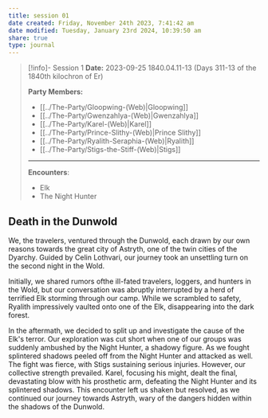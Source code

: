 ```yaml
---
title: session 01
date created: Friday, November 24th 2023, 7:41:42 am
date modified: Tuesday, January 23rd 2024, 10:39:50 am
share: true
type: journal
---
```


> [!info]- Session 1 **Date:** 2023-09-25 1840.04.11-13 (Days 311-13 of the 1840th kilochron of Er) 
>
> **Party Members:**
> 
> - [[../The-Party/Gloopwing-(Web)|Gloopwing]]
> - [[../The-Party/Gwenzahlya-(Web)|Gwenzahlya]]
> - [[../The-Party/Karel-(Web)|Karel]]
> - [[../The-Party/Prince-Slithy-(Web)|Prince Slithy]]
> - [[../The-Party/Ryalith-Seraphia-(Web)|Ryalith]]
> - [[../The-Party/Stigs-the-Stiff-(Web)|Stigs]]
> 
> ---
> 
> **Encounters**:
> 
> - Elk
> - The Night Hunter

## Death in the Dunwold 

We, the travelers, ventured through the Dunwold, each drawn by our own reasons towards the great city of Astryth, one of the twin cities of the Dyarchy. Guided by Celin Lothvari, our journey took an unsettling turn on the second night in the Wold.

Initially, we shared rumors ofthe ill-fated travelers, loggers, and hunters in the Wold, but our conversation was abruptly interrupted by a herd of terrified Elk storming through our camp. While we scrambled to safety, Ryalith impressively vaulted onto one of the Elk, disappearing into the dark forest.

In the aftermath, we decided to split up and investigate the cause of the Elk's terror. Our exploration was cut short when one of our groups was suddenly ambushed by the Night Hunter, a shadowy figure. As we fought splintered shadows peeled off from the Night Hunter and attacked as well. The fight was fierce, with Stigs sustaining serious injuries. However, our collective strength prevailed. Karel, focusing his might, dealt the final, devastating blow with his prosthetic arm, defeating the Night Hunter and its splintered shadows. This encounter left us shaken but resolved, as we continued our journey towards Astryth, wary of the dangers hidden within the shadows of the Dunwold.
